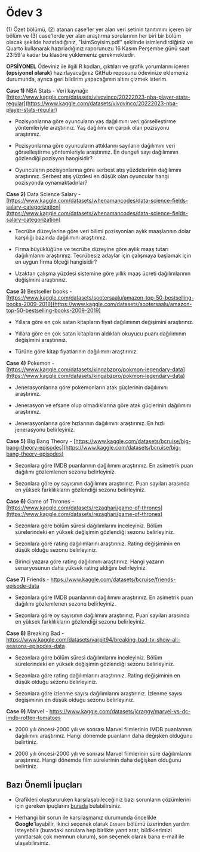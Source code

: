 # Ödev 3

(1) Özet bölümü, (2) atanan case'ler yer alan veri setinin tanıtımını içeren bir bölüm ve (3) case'lerde yer alan araştırma sorularının her biri bir bölüm olacak şekilde hazırladığınız, "İsimSoyisim.pdf" şeklinde isimlendirdiğiniz ve Quarto kullanarak hazırladığınız raporunuzu 16 Kasım Perşembe günü saat 23:59'a kadar bu klasöre yüklemeniz gerekmektedir.

**OPSİYONEL** Ödeviniz ile ilgili R kodları, çıktıları ve grafik yorumlarını içeren **(opsiyonel olarak)** hazırlayacağınız GitHub reposunu ödevinize eklemeniz durumunda, ayrıca geri bildirim yapacağımın altını çizmek isterim. 

**Case 1)** NBA Stats - Veri kaynağı: [https://www.kaggle.com/datasets/vivovinco/20222023-nba-player-stats-regular](https://www.kaggle.com/datasets/vivovinco/20222023-nba-player-stats-regular)

* Pozisyonlarına göre oyuncuların yaş dağılımını veri görselleştirme yöntemleriyle araştırınız.  Yaş dağılımı en çarpık olan pozisyonu araştırınız.

* Pozisyonlarına göre oyuncuların attıklarını sayıların dağılımını veri görselleştirme yöntemleriyle araştırınız. En dengeli sayı dağılımının gözlendiği pozisyon hangisidir? 

* Oyuncuların pozisyonlarına göre serbest atış yüzdelerinin dağılımını araştırınız. Serbest atış yüzdesi en düşük olan oyuncular hangi pozisyonda oynamaktadırlar?

 
 
**Case 2)** Data Science Salary - [https://www.kaggle.com/datasets/whenamancodes/data-science-fields-salary-categorization](https://www.kaggle.com/datasets/whenamancodes/data-science-fields-salary-categorization)

* Tecrübe düzeylerine göre veri bilimi pozisyonları aylık maaşlarının dolar karşılığı bazında dağılımını araştırınız.

* Firma büyüklüğüne ve tecrübe düzeyine göre aylık maaş tutarı dağılımlarını araştırınız. Tecrübesiz adaylar için çalışmaya başlamak için en uygun firma ölçeği hangisidir?

* Uzaktan çalışma yüzdesi sistemine göre yıllık maaş ücreti dağılımlarının değişimini araştırınız.


**Case 3)** Bestseller books - [https://www.kaggle.com/datasets/sootersaalu/amazon-top-50-bestselling-books-2009-2019](https://www.kaggle.com/datasets/sootersaalu/amazon-top-50-bestselling-books-2009-2019)

* Yıllara göre en çok satan kitapların fiyat dağılımının değişimini araştırınız.

* Yıllara göre en çok satan kitapların aldıkları okuyucu puanı dağılımının değişimini araştırınız.

* Türüne göre kitap fiyatlarının dağılımını araştırınız. 


**Case 4)** Pokemon - [https://www.kaggle.com/datasets/kingabzpro/pokmon-legendary-data](https://www.kaggle.com/datasets/kingabzpro/pokmon-legendary-data)

* Jenerasyonlarına göre pokemonların atak güçlerinin dağılımını araştırınız.

* Jenerasyon ve efsane olup olmadıklarına göre atak güçlerinin dağılımını araştırınız.

* Jenerasyonlarına göre hızlarının dağılımını araştırınız. En hızlı jenerasyonu belirleyiniz.


**Case 5)** Big Bang Theory - [https://www.kaggle.com/datasets/bcruise/big-bang-theory-episodes](https://www.kaggle.com/datasets/bcruise/big-bang-theory-episodes)

* Sezonlara göre IMDB puanlarının dağılımını araştırınız. En asimetrik puan dağılımı gözlemlenen sezonu belirleyiniz.

* Sezonlara göre oy sayısının dağılımını araştırınız. Puan sayıları arasında en yüksek farklılıkların gözlendiği sezonu belirleyiniz.


**Case 6)** Game of Thrones – [https://www.kaggle.com/datasets/rezaghari/game-of-thrones](https://www.kaggle.com/datasets/rezaghari/game-of-thrones)

* Sezonlara göre bölüm süresi dağılımlarını inceleyiniz. Bölüm sürelerindeki en yüksek değişimin gözlendiği sezonu belirleyiniz.

* Sezonlara göre rating dağılımlarını araştırınız. Rating değişiminin en düşük olduğu sezonu belirleyiniz.

* Birinci yazara göre rating dağılımını araştırınız. Hangi yazarın senaryosunun daha yüksek rating aldığını belirleyiniz.


**Case 7)** Friends - https://www.kaggle.com/datasets/bcruise/friends-episode-data

* Sezonlara göre IMDB puanlarının dağılımını araştırınız. En asimetrik puan dağılımı gözlemlenen sezonu belirleyiniz.
 
* Sezonlara göre oy sayısının dağılımını araştırınız. Puan sayıları arasında en yüksek farklılıkların gözlendiği sezonu belirleyiniz.


**Case 8)** Breaking Bad - https://www.kaggle.com/datasets/varpit94/breaking-bad-tv-show-all-seasons-episodes-data

* Sezonlara göre bölüm süresi dağılımlarını inceleyiniz. Bölüm sürelerindeki en yüksek değişimin gözlendiği sezonu belirleyiniz.

* Sezonlara göre rating dağılımlarını araştırınız. Rating değişiminin en düşük olduğu sezonu belirleyiniz.

* Sezonlara göre izlenme sayısı dağılımlarını araştırınız. İzlenme sayısı değişiminin en düşük olduğu sezonu belirleyiniz.


**Case 9)** Marvel - https://www.kaggle.com/datasets/jcraggy/marvel-vs-dc-imdb-rotten-tomatoes

* 2000 yılı öncesi-2000 yılı ve sonrası Marvel filmlerinin IMDB puanlarının dağılımını araştırınız. Hangi dönemde puanların daha değişken olduğunu belirtiniz.

* 2000 yılı öncesi-2000 yılı ve sonrası Marvel filmlerinin süre dağılımlarını araştırınız. Hangi dönemde film sürelerinin daha değişken olduğunu belirtiniz.




## Bazı Önemli İpuçları

* Grafikleri oluştururuken karşılaşabileceğiniz bazı sorunların çözümlerini için gereken ipuçlarını [burada](https://github.com/mcavs/ESTUStat_2022Guz_VeriGorsellestirme/issues/9) bulabilirsiniz.

* Herhangi bir sorun ile karşılaşmanız durumunda öncelikle **Google**'layabilir, ikinci seçenek olarak `Issues` bölümü üzerinden yardım isteyebilir (buradaki sorulara hep birlikte yanıt arar, bildiklerimizi yanıtlarsak çok memnun olurum), son seçenek olarak bana e-mail ile ulaşabilirsiniz.



